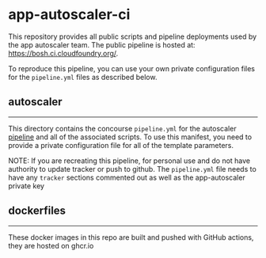 app-autoscaler-ci
=============

This repository provides all public scripts and pipeline deployments used
by the app autoscaler team.  The public pipeline is hosted at: https://bosh.ci.cloudfoundry.org/.

To reproduce this pipeline, you can use your own private configuration files for the `pipeline.yml` files as described below.

## autoscaler
-------------

This directory contains the concourse `pipeline.yml` for the autoscaler [pipeline](https://bosh.ci.cloudfoundry.org/pipelines/app-autoscaler)
and all of the associated scripts. To use this manifest, you need to provide a private configuration file
for all of the template parameters.

NOTE: If you are recreating this pipeline, for personal use and do not have authority to update
tracker or push to github. The `pipeline.yml` file needs to have any `tracker` sections commented
out as well as the app-autoscaler private key

## dockerfiles
------------

These docker images in this repo are built and pushed with GitHub actions, they are hosted on ghcr.io

